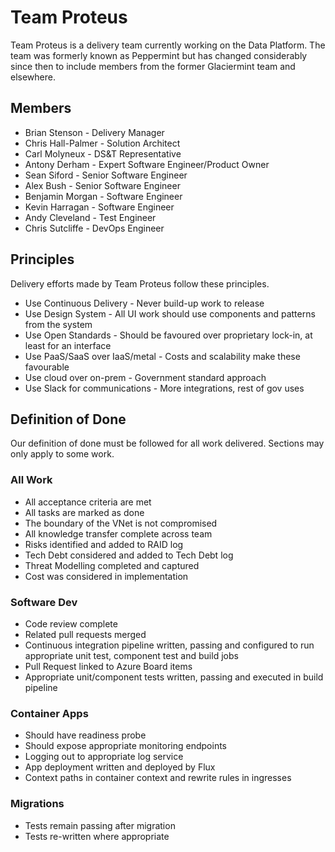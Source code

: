 # Team Proteus
Team Proteus is a delivery team currently working on the Data Platform. The team was formerly known as Peppermint but has changed considerably since then to include members from the former Glaciermint team and elsewhere.

## Members
- Brian Stenson - Delivery Manager
- Chris Hall-Palmer - Solution Architect
- Carl Molyneux - DS&T Representative
- Antony Derham - Expert Software Engineer/Product Owner
- Sean Siford - Senior Software Engineer
- Alex Bush - Senior Software Engineer
- Benjamin Morgan - Software Engineer
- Kevin Harragan - Software Engineer
- Andy Cleveland - Test Engineer
- Chris Sutcliffe - DevOps Engineer

## Principles
Delivery efforts made by Team Proteus follow these principles.

- Use Continuous Delivery - Never build-up work to release
- Use Design System - All UI work should use components and patterns from the system
- Use Open Standards - Should be favoured over proprietary lock-in, at least for an interface
- Use PaaS/SaaS over IaaS/metal - Costs and scalability make these favourable
- Use cloud over on-prem - Government standard approach
- Use Slack for communications - More integrations, rest of gov uses

## Definition of Done
Our definition of done must be followed for all work delivered. Sections may only apply to some work.

### All Work
- All acceptance criteria are met
- All tasks are marked as done
- The boundary of the VNet is not compromised
- All knowledge transfer complete across team
- Risks identified and added to RAID log
- Tech Debt considered and added to Tech Debt log
- Threat Modelling completed and captured
- Cost was considered in implementation

### Software Dev
- Code review complete
- Related pull requests merged
- Continuous integration pipeline written, passing and configured to run appropriate unit test, component test and build jobs
- Pull Request linked to Azure Board items
- Appropriate unit/component tests written, passing and executed in build pipeline

### Container Apps
- Should have readiness probe
- Should expose appropriate monitoring endpoints
- Logging out to appropriate log service
- App deployment written and deployed by Flux
- Context paths in container context and rewrite rules in ingresses

### Migrations
- Tests remain passing after migration
- Tests re-written where appropriate

